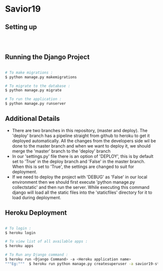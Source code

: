 # Savior19

## Setting up

```



```


## Running the Django Project

```bash

# To make migrations :
$ python manage.py makemigrations

# To migrate to the database :
$ python manage.py migrate

# To run the application :
$ python manage.py runserver

```

## Additional Details

<ul>
    <li>There are two branches in this repository, (master and deploy). The 'deploy' branch has a pipeline straight from github to heroku to get it deployed automatically. All the changes from the developers side wil be done to the master branch and when we want to deploy it, we should merge the 'master' branch to the 'deploy' branch</li>
    <li>In our 'settings.py' file there is an option of 'DEPLOY', this is by default set to 'True' in the deploy branch and 'False' in the master branch. When this is set to 'True', the settings are changed to suit for deployment.</li>
    <li>If we need to deploy the project with 'DEBUG' as 'False' in our local environment then we should first execute 'python manage.py collectstatic' and then run the server. While executing this command django will load all the static files into the 'staticfiles' directory for it to load during deployment.</li>
</ul>

## Heroku Deployment

```bash

# To login :
$ heroku login

# To view list of all available apps :
$ heroku apps

# To Run any Django command :
$ heroku run <Django Command> -a <Heroku application name>
"""Eg:"""  $ heroku run python manage.py createsuperuser -a savior19-staging

```